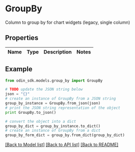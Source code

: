 # GroupBy

Column to group by for chart widgets (legacy, single column)

## Properties

Name | Type | Description | Notes
------------ | ------------- | ------------- | -------------

## Example

```python
from odin_sdk.models.group_by import GroupBy

# TODO update the JSON string below
json = "{}"
# create an instance of GroupBy from a JSON string
group_by_instance = GroupBy.from_json(json)
# print the JSON string representation of the object
print GroupBy.to_json()

# convert the object into a dict
group_by_dict = group_by_instance.to_dict()
# create an instance of GroupBy from a dict
group_by_form_dict = group_by.from_dict(group_by_dict)
```
[[Back to Model list]](../README.md#documentation-for-models) [[Back to API list]](../README.md#documentation-for-api-endpoints) [[Back to README]](../README.md)


